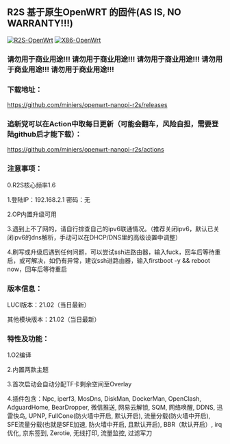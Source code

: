 ## R2S 基于原生OpenWRT 的固件(AS IS, NO WARRANTY!!!)
[![R2S-OpenWrt](https://github.com/miniers/openwrt-nanopi-r2s/workflows/R2S-OpenWrt/badge.svg)](https://github.com/miniers/openwrt-nanopi-r2s/actions/workflows/R2S-OpenWrt.yml)
[![X86-OpenWrt](https://github.com/miniers/openwrt-nanopi-r2s/workflows/X86-OpenWrt/badge.svg)](https://github.com/miniers/openwrt-nanopi-r2s/actions/workflows/X86-OpenWrt.yml)
### 请勿用于商业用途!!! 请勿用于商业用途!!! 请勿用于商业用途!!! 请勿用于商业用途!!! 请勿用于商业用途!!!

### 下载地址：
https://github.com/miniers/openwrt-nanopi-r2s/releases

### 追新党可以在Action中取每日更新（可能会翻车，风险自担，需要登陆github后才能下载）：
https://github.com/miniers/openwrt-nanopi-r2s/actions


### 注意事项：
0.R2S核心频率1.6

1.登陆IP：192.168.2.1 密码：无

2.OP内置升级可用

3.遇到上不了网的，请自行排查自己的ipv6联通情况。（推荐关闭ipv6，默认已关闭ipv6的dns解析，手动可以在DHCP/DNS里的高级设置中调整）

4.刷写或升级后遇到任何问题，可以尝试ssh进路由器，输入fuck，回车后等待重启，或可解决，如仍有异常，建议ssh进路由器，输入firstboot -y && reboot now，回车后等待重启

### 版本信息：
LUCI版本：21.02（当日最新）

其他模块版本：21.02（当日最新）

### 特性及功能：
1.O2编译

2.内置两款主题

3.首次启动会自动分配TF卡剩余空间至Overlay

4.插件包含：Npc, iperf3, MosDns, DiskMan, DockerMan, OpenClash, AdguardHome, BearDropper, 微信推送, 网易云解锁, SQM, 网络唤醒, DDNS, 迅雷快鸟, UPNP, FullCone(防火墙中开启, 默认开启), 流量分载(防火墙中开启), SFE流量分载(也就是SFE加速, 防火墙中开启, 且默认开启), BBR（默认开启）, irq优化, 京东签到, Zerotie, 无线打印, 流量监控, 过滤军刀

